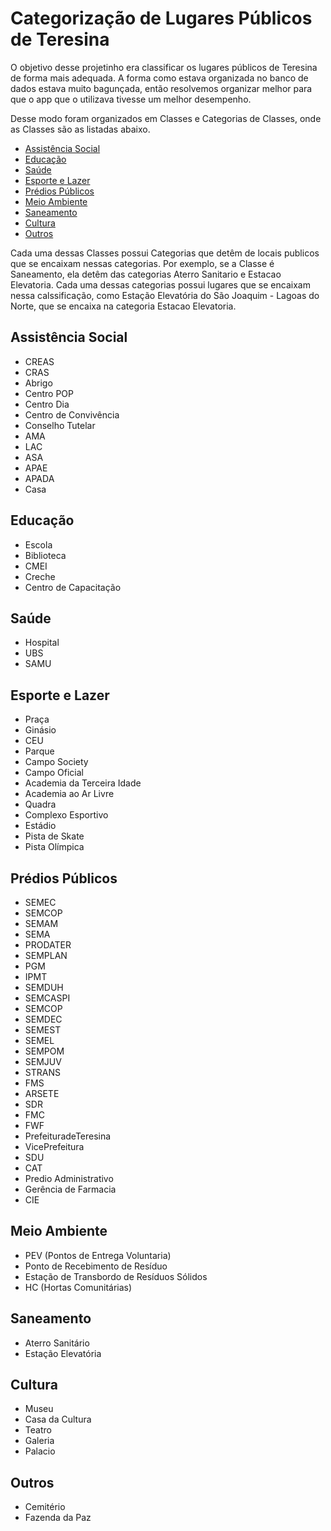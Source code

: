 # Categorização de Lugares Públicos de Teresina

O objetivo desse projetinho era classificar os lugares públicos de Teresina de forma mais adequada. A forma como estava organizada no banco de dados estava muito bagunçada, então resolvemos organizar melhor para que o app que o utilizava tivesse um melhor desempenho.

Desse modo foram organizados em Classes e Categorias de Classes, onde as Classes são as listadas abaixo.

* [Assistência Social](#assistência-social)
* [Educação](#educação)
* [Saúde](#saúde)
* [Esporte e Lazer](#esporte-e-lazer)
* [Prédios Públicos](#prédios-públicos)
* [Meio Ambiente](#meio-ambiente)
* [Saneamento](#saneamento)
* [Cultura](#cultura)
* [Outros](#outros)

Cada uma dessas Classes possui Categorias que detêm de locais publicos que se encaixam nessas categorias. Por exemplo, se a Classe é Saneamento, ela detêm das categorias Aterro Sanitario e Estacao Elevatoria. Cada uma dessas categorias possui lugares que se encaixam nessa calssificação, como Estação Elevatória do São Joaquim - Lagoas do Norte, que se encaixa na categoria Estacao Elevatoria.

## Assistência Social

- CREAS
- CRAS
- Abrigo
- Centro POP
- Centro Dia
- Centro de Convivência
- Conselho Tutelar
- AMA
- LAC
- ASA
- APAE
- APADA
- Casa

## Educação
 
- Escola
- Biblioteca
- CMEI
- Creche
- Centro de Capacitação

## Saúde

- Hospital
- UBS
- SAMU

## Esporte e Lazer

- Praça
- Ginásio
- CEU
- Parque
- Campo Society
- Campo Oficial
- Academia da Terceira Idade
- Academia ao Ar Livre
- Quadra
- Complexo Esportivo
- Estádio
- Pista de Skate
- Pista Olímpica

## Prédios Públicos

- SEMEC
- SEMCOP
- SEMAM
- SEMA
- PRODATER
- SEMPLAN
- PGM
- IPMT
- SEMDUH
- SEMCASPI
- SEMCOP
- SEMDEC
- SEMEST
- SEMEL
- SEMPOM
- SEMJUV
- STRANS
- FMS
- ARSETE
- SDR
- FMC
- FWF
- PrefeituradeTeresina
- VicePrefeitura
- SDU
- CAT
- Predio Administrativo
- Gerência de Farmacia
- CIE

## Meio Ambiente

- PEV (Pontos de Entrega Voluntaria)
- Ponto de Recebimento de Resíduo
- Estação de Transbordo de Resíduos Sólidos
- HC (Hortas Comunitárias)

## Saneamento

- Aterro Sanitário
- Estação Elevatória

## Cultura

- Museu
- Casa da Cultura
- Teatro
- Galeria
- Palacio

## Outros

- Cemitério
- Fazenda da Paz
